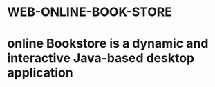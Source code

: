 # WEB-ONLINE-BOOK-STORE
# online Bookstore is a dynamic and interactive Java-based desktop application 
